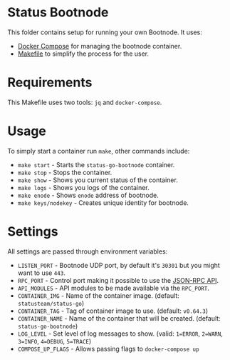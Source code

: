 # Status Bootnode

This folder contains setup for running your own Bootnode.
It uses:

* [Docker Compose](https://docs.docker.com/compose/) for managing the bootnode container.
* [Makefile](https://www.gnu.org/software/make/) to simplify the process for the user.

# Requirements

This Makefile uses two tools: `jq` and `docker-compose`.

# Usage

To simply start a container run `make`, other commands include:

* `make start` - Starts the `status-go-bootnode` container.
* `make stop` - Stops the container.
* `make show` - Shows you current status of the container.
* `make logs` - Shows you logs of the container.
* `make enode` - Shows `enode` address of bootnode.
* `make keys/nodekey` - Creates unique identity for bootnode.

# Settings

All settings are passed through environment variables:

* `LISTEN_PORT` - Bootnode UDP port, by default it's `30301` but you might want to use `443`.
* `RPC_PORT` - Control port making it possible to use the [JSON-RPC API](https://github.com/ethereum/wiki/wiki/JSON-RPC).
* `API_MODULES` - API modules to be made available via the `RPC_PORT`.
* `CONTAINER_IMG` - Name of the container image. (default: `statusteam/status-go`)
* `CONTAINER_TAG` - Tag of container image to use. (default: `v0.64.3`)
* `CONTAINER_NAME` - Name of the container that will be created. (default: `status-go-bootnode`)
* `LOG_LEVEL` - Set level of log messages to show. (valid: `1=ERROR`, `2=WARN`, `3=INFO`, `4=DEBUG`, `5=TRACE`)
* `COMPOSE_UP_FLAGS` - Allows passing flags to `docker-compose up`
